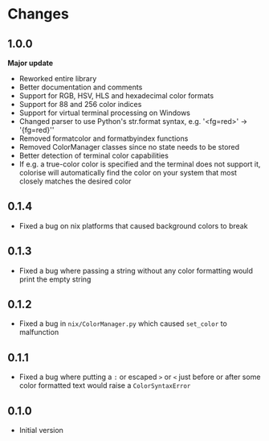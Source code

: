 # Changes

## 1.0.0

**Major update**

- Reworked entire library
- Better documentation and comments
- Support for RGB, HSV, HLS and hexadecimal color formats
- Support for 88 and 256 color indices
- Support for virtual terminal processing on Windows
- Changed parser to use Python's str.format syntax, e.g. '<fg=red>' -> '{fg=red}''
- Removed formatcolor and formatbyindex functions
- Removed ColorManager classes since no state needs to be stored
- Better detection of terminal color capabilities
- If e.g. a true-color color is specified and the terminal does not support it,
  colorise will automatically find the color on your system that most closely
  matches the desired color

## 0.1.4

- Fixed a bug on nix platforms that caused background colors to break

## 0.1.3

- Fixed a bug where passing a string without any color formatting would print
  the empty string

## 0.1.2

- Fixed a bug in ``nix/ColorManager.py`` which caused ``set_color`` to
  malfunction

## 0.1.1

- Fixed a bug where putting a ``:`` or escaped ``>`` or ``<`` just before or
  after some color formatted text would raise a ``ColorSyntaxError``

## 0.1.0

- Initial version
